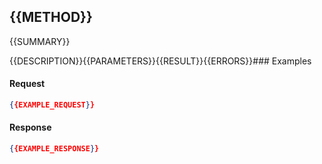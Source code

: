 {{METHOD}}
-------------------
{{SUMMARY}}

{{DESCRIPTION}}{{PARAMETERS}}{{RESULT}}{{ERRORS}}### Examples

#### Request
```json
{{EXAMPLE_REQUEST}}
```

#### Response
```json
{{EXAMPLE_RESPONSE}}
```
